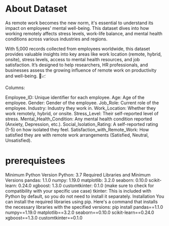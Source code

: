 # About Dataset


As remote work becomes the new norm, it's essential to understand its impact on employees' mental well-being. This dataset dives into how working remotely affects stress levels, work-life balance, and mental health conditions across various industries and regions.

With 5,000 records collected from employees worldwide, this dataset provides valuable insights into key areas like work location (remote, hybrid, onsite), stress levels, access to mental health resources, and job satisfaction. It’s designed to help researchers, HR professionals, and businesses assess the growing influence of remote work on productivity and well-being. 🌿📈

Columns:

Employee_ID: Unique identifier for each employee.
Age: Age of the employee.
Gender: Gender of the employee.
Job_Role: Current role of the employee.
Industry: Industry they work in.
Work_Location: Whether they work remotely, hybrid, or onsite.
Stress_Level: Their self-reported level of stress.
Mental_Health_Condition: Any mental health condition reported (Anxiety, Depression, etc.).
Social_Isolation_Rating: A self-reported rating (1-5) on how isolated they feel.
Satisfaction_with_Remote_Work: How satisfied they are with remote work arrangements (Satisfied, Neutral, Unsatisfied).


# prerequistees

Minimum Python Version
Python: 3.7
Required Libraries and Minimum Versions
pandas: 1.1.0
numpy: 1.19.0
matplotlib: 3.2.0
seaborn: 0.10.0
scikit-learn: 0.24.0
xgboost: 1.3.0
customtkinter: 0.1.0 (make sure to check for compatibility with your specific use case)
tkinter: This is included with Python by default, so you do not need to install it separately.
Installation
You can install the required libraries using pip. 
Here's a command that installs the necessary libraries with the specified versions:
pip install pandas==1.1.0 numpy==1.19.0 matplotlib==3.2.0 seaborn==0.10.0 scikit-learn==0.24.0 xgboost==1.3.0 customtkinter==0.1.0
